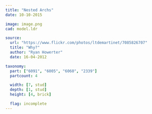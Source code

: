 ```yaml
---
title: "Nested Archs"
date: 10-10-2015

image: image.png
cad: model.ldr

source:
  url: "https://www.flickr.com/photos/ltdemartinet/7085826707"
  title: "Why?"
  author: "Ryan Howerter"
  date: 16-04-2012

taxonomy:
  part: ["6091", "6005", "6060", "2339"]
  partcount: 4

  width: [7, stud]
  depth: [1, stud]
  height: [4, brick]

  flag: incomplete
---
```

